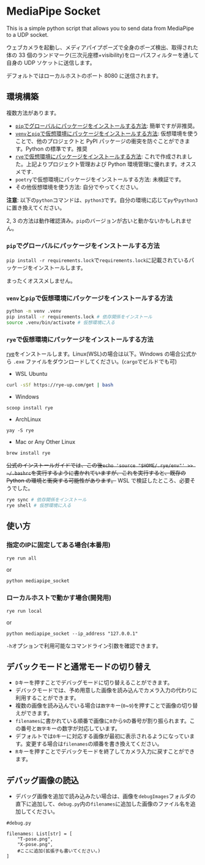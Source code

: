 # MediaPipe Socket

This is a simple python script that allows you to send data from MediaPipe to a UDP socket.

ウェブカメラを起動し、メディアパイプポーズで全身のポーズ検出、取得された体の 33 個のランドマーク(三次元座標+visibility)をローパスフィルターを通して自身の UDP ソケットに送信します。

デフォルトではローカルホストのポート 8080 に送信されます。

## 環境構築

複数方法があります。

- [`pip`でグローバルにパッケージをインストールする方法](#pipでグローバルにパッケージをインストールする方法): 簡単ですが非推奨。
- [`venv`と`pip`で仮想環境にパッケージをインストールする方法](#venvとpipで仮想環境にパッケージをインストールする方法): 仮想環境を使うことで、他のプロジェクトと PyPI パッケージの衝突を防ぐことができます。Python の標準です。推奨
- [`rye`で仮想環境にパッケージをインストールする方法](#ryeで仮想環境にパッケージをインストールする方法): これで作成されました。上記よりプロジェクト管理および Python 環境管理に優れます。オススメです.
- `poetry`で仮想環境にパッケージをインストールする方法: 未検証です。
- その他仮想環境を使う方法: 自分でやってください。

**注意**: 以下の`python`コマンドは、`python3`です。自分の環境に応じて`py`や`python3`に置き換えてください。

2, 3 の方法は動作確認済み。`pip`のバージョンが古いと動かないかもしれません。

### `pip`でグローバルにパッケージをインストールする方法

`pip install -r requirements.lock`で`requirements.lock`に記載されているパッケージをインストールします。

まったくオススメしません。

### `venv`と`pip`で仮想環境にパッケージをインストールする方法

```bash
python -m venv .venv
pip install -r requirements.lock # 依存関係をインストール
source .venv/bin/activate # 仮想環境に入る
```

### `rye`で仮想環境にパッケージをインストールする方法

[rye](https://rye-up.com/guide/installation/)をインストールします。Linux(WSL)の場合は以下。Windows の場合公式から `.exe` ファイルをダウンロードしてください。(`cargo`でビルドでも可)

- WSL Ubuntu

```bash
curl -sSf https://rye-up.com/get | bash
```

- Windows
```pwsh
scoop install rye
```

- ArchLinux

```
yay -S rye
```

- Mac or Any Other Linux
```
brew install rye
```

~~公式のインストールガイドでは、この後`echo 'source "$HOME/.rye/env"' >> ~/.bashrc`を実行するように書かれていますが、これを実行すると、既存の Python の環境と衝突する可能性があります。~~ WSL で検証したところ、必要そうでした。

```bash
rye sync # 依存関係をインストール
rye shell # 仮想環境に入る
```

## 使い方

### 指定のIPに固定してある場合(本番用)

```bash
rye run all
```

or

```bash
python mediapipe_socket
```

### ローカルホストで動かす場合(開発用)

```
rye run local
```

or

```
python mediapipe_socket --ip_address "127.0.0.1"
```

`-h`オプションで利用可能なコマンドライン引数を確認できます。

## デバックモードと通常モードの切り替え

- `D`キーを押すことでデバッグモードに切り替えることができます。
- デバックモードでは、予め用意した画像を読み込んでカメラ入力の代わりに利用することができます。
- 複数の画像を読み込んでいる場合は`数字`キー(`0`~`9`)を押すことで画像の切り替えができます。
- `filenames`に書かれている順番で画像に`0`から`9`の番号が割り振られます。この番号と`数字`キーの数字が対応しています。
- デフォルトでは`0`キーに対応する画像が最初に表示されるようになっています。変更する場合は`filenames`の順番を書き換えてください。
- `R`キーを押すことでデバックモードを終了してカメラ入力に戻すことができます。

## デバッグ画像の読込

- デバッグ画像を追加で読み込みたい場合は、画像を`debugImages`フォルダの直下に追加して、`debug.py`内の`filenames`に追加した画像のファイル名を追加してください。
```
#debug.py

filenames: List[str] = [
    "T-pose.png",
    "X-pose.png",
    #ここに追加(拡張子も書いてください。)
]
```